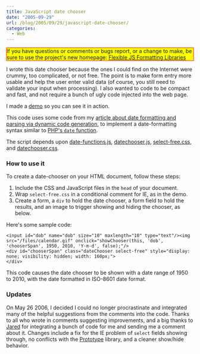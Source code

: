 ```yaml
---
title: JavaScript date chooser
date: "2005-09-29"
url: /blog/2005/09/29/javascript-date-chooser/
categories:
  - Web
---
```

<p style="border:solid red 1px; background:yellow">
  If you have questions or comments or bugs report, or a change to make, be sure to use the project's new homepage: <a href="http://code.google.com/p/flexible-js-formatting/">Flexible JS Formatting Libraries</a>
</p>

I wrote this date chooser because the ones I could find on the Internet were crummy, too complicated, or not free. The point is to make form entry more usable and help the user enter valid data (of course, you still need to validate your input when processing). I also wanted to code to be compact and fast, and not require a bunch of ugly code injected into the web page.

I made a [demo](/media/2005/09/javascript-date-chooser-demo.html) so you can see it in action.

This code uses some code from my [article about date formatting and parsing via dynamic code generation](/blog/2005/12/20/javascript-date-parsing/), to implement a date-formatting syntax similar to [PHP's `date` function](http://www.php.net/manual/en/function.date.php).

The script depends upon [date-functions.js](/media/2005/09/date-functions.js), [datechooser.js](/media/2005/09/datechooser.js), [select-free.css](/media/2005/09/select-free.css), and [datechooser.css](/media/2005/09/datechooser.css).

### How to use it

To create a date-chooser on your HTML document, follow these steps:

1.  Include the CSS and JavaScript files in the `head` of your document.
2.  Wrap `select-free.css` in a conditional comment for IE, as in the demo.
3.  Create a form, a `div` to hold the date chooser, a form field to hold the results, and an image to trigger showing and hiding the chooser, as below.

Here's some sample code:

```
<input id="dob" name="dob" size="10" maxlength="10" type="text"/><img src="/files/calendar.gif" onclick="showChooser(this, 'dob', 'chooserSpan', 1950, 2010, 'Y-m-d', false);"/>
<div id="chooserSpan" class="dateChooser select-free" style="display: none; visibility: hidden; width: 160px;">
</div>
```

This code causes the date chooser to be shown with a date range of 1950 to 2010, with the date formatted in ISO-8601 date format.

### Updates

On May 26 2006, I decided I could no longer procrastinate and integrated many of the helpful suggestions from the comments into the code. Thanks to all who wrote in comments suggesting improvements, and a big thanks to [Jared](http://www.hatwhite.com/) for integrating a bunch of code for me and sending me a comment about it. Changes include a fix for the IE problem of `select` fields showing through, no conflicts with the [Prototype](http://prototype.conio.net/) library, and a cleaner show/hide behavior.


